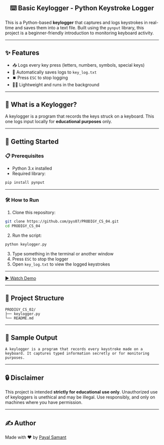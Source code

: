 <h2 align="center"> ⌨️ Basic Keylogger - Python Keystroke Logger </h2>

This is a Python-based **keylogger** that captures and logs keystrokes in real-time and saves them into a text file. Built using the `pynput` library, this project is a beginner-friendly introduction to monitoring keyboard activity.

---

## ✨ Features

* 📥 Logs every key press (letters, numbers, symbols, special keys)
* 💾 Automatically saves logs to `key_log.txt`
* ⏹️ Press `ESC` to stop logging
* 🧑‍💻 Lightweight and runs in the background

---

## 🧠 What is a Keylogger?

A keylogger is a program that records the keys struck on a keyboard. This one logs input locally for **educational purposes** only.

---

## 🚀 Getting Started

### 📋 Prerequisites

* Python 3.x installed
* Required library:

```bash
pip install pynput
```

---

### 🛠️ How to Run

1. Clone this repository:

```bash
git clone https://github.com/pys07/PRODIGY_CS_04.git
cd PRODIGY_CS_04
```

2. Run the script:

```bash
python keylogger.py
```

3. Type something in the terminal or another window
4. Press `ESC` to stop the logger
5. Open `key_log.txt` to view the logged keystrokes

---

[▶️ Watch Demo](demo/keylogger.mp4)

---

## 📂 Project Structure

```
PRODIGY_CS_02/
├── keylogger.py               
└── README.md        
```

---

## 🧪 Sample Output

```
A keylogger is a program that records every keystroke made on a keyboard. It captures typed information secretly or for monitoring purposes.
```

---

## 🔒 Disclaimer

This project is intended **strictly for educational use only**.
Unauthorized use of keyloggers is unethical and may be illegal.
Use responsibly, and only on machines where you have permission.

---

## ✍️ Author

Made with ♥ by [Payal Samant](https://github.com/pys07)

